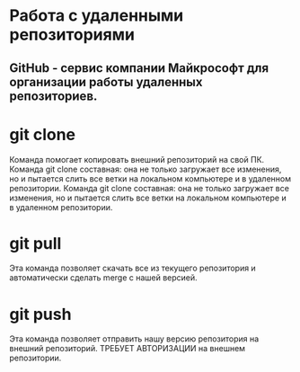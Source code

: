 # Работа с удаленными репозиториями

 ## GitHub -   cервис компании Майкрософт для организации работы удаленных репозиториев.

 # git clone
  
  Команда помогает копировать внешний репозиторий на свой ПК. Команда git clone составная: она не только загружает все изменения, но и пытается слить все ветки на локальном компьютере и в удаленном репозитории. Команда git clone составная: она не только загружает все изменения, но и пытается слить все ветки на локальном компьютере и в удаленном репозитории.

  # git pull 
  
  Эта команда позволяет скачать все из текущего репозитория и автоматически сделать merge с нашей версией.

# git push

  Эта команда позволяет отправить нашу версию репозитория на внешний репозиторий. ТРЕБУЕТ АВТОРИЗАЦИИ на внешнем репозитории.
